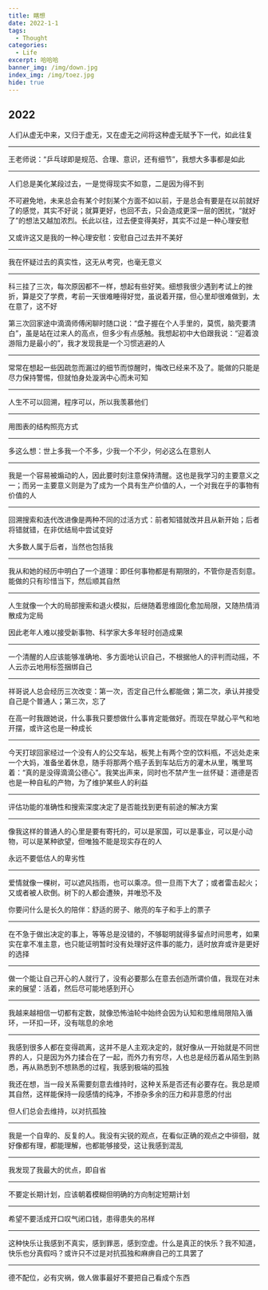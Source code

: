 ```yaml
---
title: 瞎想
date: 2022-1-1
tags:
  - Thought
categories:
  - Life
excerpt: 哈哈哈
banner_img: /img/down.jpg
index_img: /img/toez.jpg
hide: true
---
```


## 2022

人们从虚无中来，又归于虚无，又在虚无之间将这种虚无赋予下一代，如此往复

---

王老师说：“乒乓球即是规范、合理、意识，还有细节”，我想大多事都是如此

---

人们总是美化某段过去，一是觉得现实不如意，二是因为得不到

不可避免地，未来总会有某个时刻某个方面不如以前，于是总会有要是在以前就好了的感觉，其实不好说；就算更好，也回不去，只会造成更深一层的困扰，“就好了”的想法又越加浓烈。长此以往，过去便变得美好，其实不过是一种心理安慰

又或许这又是我的一种心理安慰：安慰自己过去并不美好

---

我在怀疑过去的真实性，这无从考究，也毫无意义

---

科三挂了三次，每次原因都不一样，想起有些好笑。细想我很少遇到考试上的挫折，算是交了学费，考前一天很难睡得好觉，虽说着开摆，但心里却很难做到，太在意了，这不好

第三次回家途中滴滴师傅闲聊时随口说：“盘子握在个人手里的，莫慌，脑壳要清白”，虽是站在过来人的高点，但多少有点感触。我想起初中大伯跟我说：“迎着浪游阻力是最小的”，我才发现我是一个习惯逃避的人

---

常常在想起一些因疏忽而漏过的细节而惊醒时，悔改已经来不及了。能做的只能是尽力保持警惕，但就怕身处漩涡中心而未可知

---

人生不可以回溯，程序可以，所以我羡慕他们

---

用图表的结构照亮方式

---

多这么想：世上多我一个不多，少我一个不少，何必这么在意别人

---

我是一个容易被煽动的人，因此要时刻注意保持清醒。这也是我学习的主要意义之一；而另一主要意义则是为了成为一个具有生产价值的人，一个对我在乎的事物有价值的人

---

回溯搜索和迭代改进像是两种不同的过活方式：前者知错就改并且从新开始；后者将错就错，在非优结局中尝试变好

大多数人属于后者，当然也包括我

---

我从和她的经历中明白了一个道理：即任何事物都是有期限的，不管你是否刻意。能做的只有珍惜当下，然后顺其自然

---

人生就像一个大的局部搜索和退火模拟，后继随着思维固化愈加局限，又随热情消散成为定局

因此老年人难以接受新事物、科学家大多年轻时创造成果

---

一个清醒的人应该能够准确地、多方面地认识自己，不根据他人的评判而动摇，不人云亦云地用标签捆绑自己

---

祥哥说人总会经历三次改变：第一次，否定自己什么都能做；第二次，承认并接受自己是个普通人；第三次，忘了

在高一时我跟她说，什么事我只要想做什么事肯定能做好。而现在早就心平气和地开摆，或许这也是一种成长

---

今天打球回家经过一个没有人的公交车站，板凳上有两个空的饮料瓶，不远处走来一个大妈，准备坐着休息，随手将那两个瓶子丢到车站后方的灌木从里，嘴里骂着：“真的是没得滴滴公德心”。我笑出声来，同时也不禁产生一丝怀疑：道德是否也是一种自私的产物，为了维护某些人的利益

---

评估功能的准确性和搜索深度决定了是否能找到更有前途的解决方案

---

像我这样的普通人的心里是要有寄托的，可以是家国，可以是事业，可以是小动物，可以是某种欲望，但唯独不能是现实存在的人

永远不要低估人的卑劣性

---

爱情就像一棵树，可以遮风挡雨，也可以乘凉。但一旦雨下大了；或者雷击起火；又或者被人砍倒。树下的人都会遭殃，并唯恐不及

你要问什么是长久的陪伴：舒适的房子、敞亮的车子和手上的票子

---

在不急于做出决定的事上，等等总是没错的，不够聪明就得多留点时间思考，如果实在拿不准主意，也只能证明暂时没有处理好这件事的能力，适时放弃或许是更好的选择

---

做一个能让自己开心的人就行了，没有必要那么在意去创造所谓价值，我现在对未来的展望：活着，然后尽可能地感到开心

---

我越来越相信一切都有定数，就像恐怖油轮中始终会因为认知和思维局限陷入循环，一环扣一环，没有喘息的余地

---

我感到很多人都在变得疏离，这并不是人主观决定的，就好像从一开始就是不同世界的人，只是因为外力揉合在了一起，而外力有穷尽，人也总是经历着从陌生到熟悉，再从熟悉到不想熟悉的过程，我感到极端的孤独

我还在想，当一段关系需要刻意去维持时，这种关系是否还有必要存在。我总是顺其自然，这样能保持一段感情的纯净，不掺杂多余的压力和非意愿的付出

但人们总会去维持，以对抗孤独

---

我是一个自卑的、反复的人。我没有尖锐的观点，在看似正确的观点之中徘徊，就好像都有理，都能理解，也都能够接受，这让我感到混乱

---

我发现了我最大的优点，即自省

---

不要定长期计划，应该朝着模糊但明确的方向制定短期计划

---

希望不要活成开口叹气闭口钱，患得患失的吊样

---

这种快乐让我感到不真实，感到罪恶，感到空虚。什么是真正的快乐？我不知道，快乐也分真假吗？或许只不过是对抗孤独和麻痹自己的工具罢了

---

德不配位，必有灾祸，做人做事最好不要把自己看成个东西
